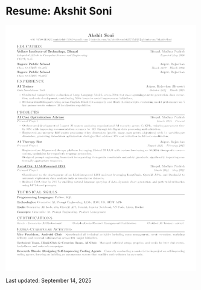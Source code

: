 # Resume: Akshit Soni

![Resume](https://github.com/Akshit-Soni/Resume/blob/main/resume.png)
















Last updated: September 14, 2025
